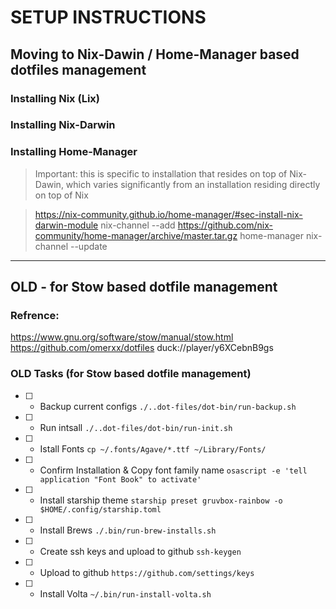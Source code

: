 SETUP INSTRUCTIONS
==================
## Moving to Nix-Dawin / Home-Manager based dotfiles management

### Installing Nix (Lix)



### Installing Nix-Darwin



### Installing Home-Manager 
> Important: this is specific to installation that resides on top of Nix-Dawin, which varies significantly from an installation residing directly on top of Nix

> https://nix-community.github.io/home-manager/#sec-install-nix-darwin-module
nix-channel --add https://github.com/nix-community/home-manager/archive/master.tar.gz home-manager
nix-channel --update


---
## OLD - for Stow based dotfile management

### Refrence:
https://www.gnu.org/software/stow/manual/stow.html
https://github.com/omerxx/dotfiles
duck://player/y6XCebnB9gs

### OLD Tasks (for Stow based dotfile management)
- [ ] - Backup current configs
`./..dot-files/dot-bin/run-backup.sh`
- [ ] - Run intsall
`./..dot-files/dot-bin/run-init.sh`
- [ ] - Istall Fonts
`cp ~/.fonts/Agave/*.ttf ~/Library/Fonts/`
- [ ] - Confirm Installation & Copy font family name
`osascript -e 'tell application "Font Book" to activate'`
- [ ] - Install starship theme
`starship preset gruvbox-rainbow -o $HOME/.config/starship.toml`
- [ ] - Install Brews
`./.bin/run-brew-installs.sh`
- [ ] - Create ssh keys and upload to github
`ssh-keygen`
- [ ] - Upload to github
`https://github.com/settings/keys`
- [ ] - Install Volta
`~/.bin/run-install-volta.sh`
